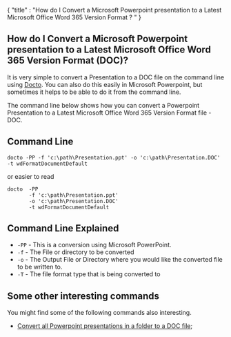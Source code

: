 {
    "title" : "How do I Convert a Microsoft Powerpoint presentation to a Latest Microsoft Office Word 365 Version Format ? " 
}

How do I Convert a Microsoft Powerpoint presentation to a Latest Microsoft Office Word 365 Version Format  (DOC)?         
-

It is very simple to convert a Presentation to a DOC file  on the command line using [Docto](https://github.com/tobya/docto). You can also do this easily in Microsoft Powerpoint, but sometimes it helps to be able to do it from the command line.  

The command line below shows how you can convert a Powerpoint Presentation to a Latest Microsoft Office Word 365 Version Format  file - DOC.

Command Line 
-

 ````
 docto -PP -f 'c:\path\Presentation.ppt' -o 'c:\path\Presentation.DOC' -t wdFormatDocumentDefault
 ````
 or easier to read
 ````
 docto  -PP  
        -f 'c:\path\Presentation.ppt' 
        -o 'c:\path\Presentation.DOC' 
        -t wdFormatDocumentDefault
 ````

Command Line Explained 
-

 - `-PP` -  This is a conversion using Microsoft PowerPoint.  
 - `-f` -  The File or directory to be converted 
 - `-o` -  The Output File or Directory where you would like the converted file to be written to.
 - `-T` -  The file format type that is being converted to




Some other interesting commands
-

You might find some of the following commands also interesting.

- [Convert all Powerpoint presentations in a folder to a DOC file](ConvertDirPPTToFileDOC.md);
    

